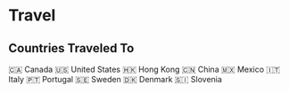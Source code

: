 # Travel

## Countries Traveled To

🇨🇦 Canada
🇺🇸 United States
🇭🇰 Hong Kong
🇨🇳 China
🇲🇽 Mexico
🇮🇹 Italy
🇵🇹 Portugal
🇸🇪 Sweden
🇩🇰 Denmark
🇸🇮 Slovenia

